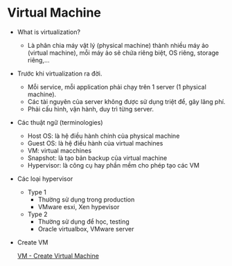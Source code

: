 # Virtual Machine

- What is virtualization?
    - Là phân chia máy vật lý (physical machine) thành nhiều máy ảo (virtual machine), mỗi máy ảo sẽ chứa riêng biệt, OS riêng, storage riêng,…
- Trước khi virtualization ra đời.
    - Mỗi service, mỗi application phải chạy trên 1 server (1 physical machine).
    - Các tài nguyên của server không được sử dụng triệt để, gây lãng phí.
    - Phải cấu hình, vận hành, duy trì từng server.
- Các thuật ngữ (terminologies)
    - Host OS: là hệ điều hành chính của physical machine
    - Guest OS: là hệ điều hành của virtual machines
    - VM: virtual macchines
    - Snapshot: là tạo bản backup của virtual machine
    - Hypervisor: là công cụ hay phần mềm cho phép tạo các VM
- Các loại hypervisor
    - Type 1
        - Thường sử dụng trong production
        - VMware esxi, Xen hypevisor
    - Type 2
        - Thường sử dụng để học, testing
        - Oracle virtualbox, VMware server
- Create VM
    
    [VM - Create Virtual Machine](Virtual%20Machine%20c62c1388324448e2a6c42a03fe74be3e/VM%20-%20Create%20Virtual%20Machine%2023917c09962647ffaac0dab2e2bc18e8.md)